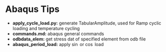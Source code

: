 # Abaqus Tips

- **apply_cycle_load.py:** generate TabularAmplitude, used for Ramp cyclic loading and temperature cycling
- **commands.md:** abaqus general commands
- **odbdata_elem:** get stress dat of specified element from odb file
- **abaqus_period_load:** apply $\sin$ or $\cos$ load
